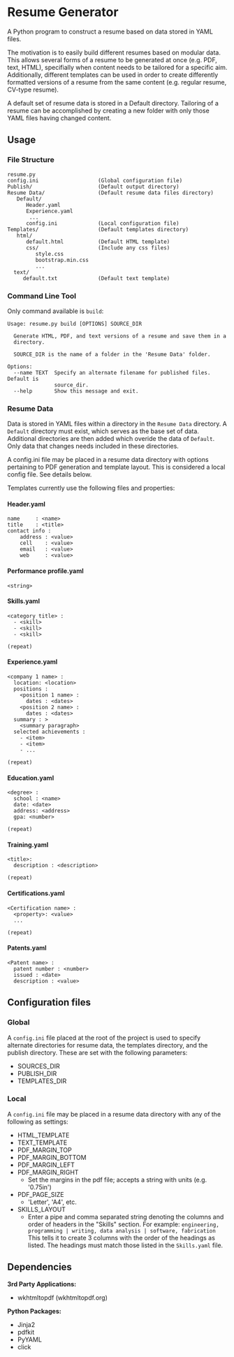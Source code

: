 # Resume Generator

A Python program to construct a resume based on data stored in YAML files.

The motivation is to easily build different resumes based on modular data. This allows several forms of a resume to be generated at once (e.g. PDF, text, HTML), specifially when content needs to be tailored for a specific aim. Additionally, different templates can be used in order to create differently formatted versions of a resume from the same content (e.g. regular resume, CV-type resume).

A default set of resume data is stored in a Default directory. Tailoring of a resume can be accomplished by creating a new folder with only those YAML files having changed content.

## Usage

### File Structure

    resume.py
    config.ini                   (Global configuration file)
    Publish/                     (Default output directory)
    Resume Data/                 (Default resume data files directory)
       Default/                  
          Header.yaml
          Experience.yaml
           ...
          config.ini             (Local configuration file)
    Templates/                   (Default templates directory)
       html/
          default.html           (Default HTML template)
          css/                   (Include any css files)
             style.css
             bootstrap.min.css
             ...
      text/
         default.txt             (Default text template)

### Command Line Tool

Only command available is `build`:

```
Usage: resume.py build [OPTIONS] SOURCE_DIR

  Generate HTML, PDF, and text versions of a resume and save them in a
  directory.

  SOURCE_DIR is the name of a folder in the 'Resume Data' folder.

Options:
  --name TEXT  Specify an alternate filename for published files. Default is
               source_dir.
  --help       Show this message and exit.
```

### Resume Data

Data is stored in YAML files within a directory in the `Resume Data` directory. A `Default` directory must exist, which serves as the base set of data. Additional directories are then added which overide the data of `Default`. Only data that changes needs included in these directories.

A config.ini file may be placed in a resume data directory with options pertaining to PDF generation and template layout. This is considered a local config file. See details below.

Templates currently use the following files and properties:

#### Header.yaml

    name     : <name>
    title    : <title>
    contact info :
        address : <value>
        cell    : <value>
        email   : <value>
        web     : <value>

#### Performance profile.yaml

    <string>

#### Skills.yaml

    <category title> :
      - <skill>
      - <skill>
      - <skill>
    
    (repeat)

#### Experience.yaml

    <company 1 name> :
      location: <location>
      positions :
        <position 1 name> :
          dates : <dates>
        <position 2 name> :
          dates : <dates>
      summary : >
        <summary paragraph>
      selected achievements :
        - <item>
        - <item>
        - ...
    
    (repeat)

#### Education.yaml

    <degree> :
      school : <name>
      date: <date>
      address: <address>
      gpa: <number>
    
    (repeat)

#### Training.yaml

    <title>:
      description : <description>
    
    (repeat)

#### Certifications.yaml

    <Certification name> :
      <property>: <value>
      ...

    (repeat)

#### Patents.yaml

    <Patent name> :
      patent number : <number>
      issued : <date>
      description : <value>


## Configuration files

### Global

A `config.ini` file placed at the root of the project is used to specify alternate directories for resume data, the templates directory, and the publish directory. These are set with the following parameters:

  - SOURCES_DIR
  - PUBLISH_DIR
  - TEMPLATES_DIR


### Local

A `config.ini` file may be placed in a resume data directory with any of the following as settings:

  - HTML_TEMPLATE
  - TEXT_TEMPLATE
  - PDF_MARGIN_TOP
  - PDF_MARGIN_BOTTOM
  - PDF_MARGIN_LEFT
  - PDF_MARGIN_RIGHT
    * Set the margins in the pdf file; accepts a string with units (e.g. '0.75in')
  - PDF_PAGE_SIZE
    * 'Letter', 'A4', etc.
  - SKILLS_LAYOUT
    * Enter a pipe and comma separated string denoting the columns and order of headers in the "Skills" section. For example:
      `engineering, programming | writing, data analysis | software, fabrication`
    This tells it to create 3 columns with the order of the headings as listed. The headings must match those listed in the `Skills.yaml` file.


## Dependencies

**3rd Party Applications:**

 - wkhtmltopdf (wkhtmltopdf.org)

**Python Packages:**

- Jinja2
- pdfkit
- PyYAML
- click